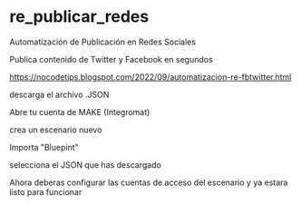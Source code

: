 # re_publicar_redes
Automatización de Publicación en Redes Sociales

Publica contenido de Twitter y Facebook en segundos

https://nocodetips.blogspot.com/2022/09/automatizacion-re-fbtwitter.html

descarga el archivo .JSON

Abre tu cuenta de MAKE (Integromat)

crea un escenario nuevo

Importa "Bluepint"

selecciona el JSON que has descargado

Ahora deberas configurar las cuentas de acceso del escenario y ya estara listo para funcionar
